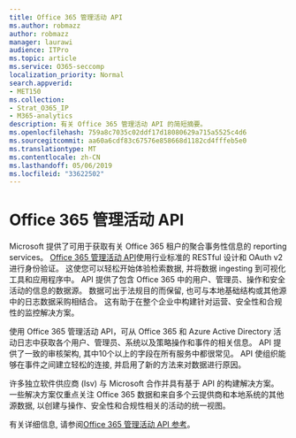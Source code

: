 ```yaml
---
title: Office 365 管理活动 API
ms.author: robmazz
author: robmazz
manager: laurawi
audience: ITPro
ms.topic: article
ms.service: O365-seccomp
localization_priority: Normal
search.appverid:
- MET150
ms.collection:
- Strat_O365_IP
- M365-analytics
description: 有关 Office 365 管理活动 API 的简短摘要。
ms.openlocfilehash: 759a8c7035c02ddf17d18080629a715a5525c4d6
ms.sourcegitcommit: aa60a6cdf83c67576e858668d1182cd4fffeb5e0
ms.translationtype: MT
ms.contentlocale: zh-CN
ms.lasthandoff: 05/06/2019
ms.locfileid: "33622502"
---
```

# <a name="office-365-management-activity-api"></a>Office 365 管理活动 API

Microsoft 提供了可用于获取有关 Office 365 租户的聚合事务性信息的 reporting services。 [Office 365 管理活动 API](https://docs.microsoft.com/office/office-365-management-api/office-365-management-apis-overview)使用行业标准的 RESTful 设计和 OAuth v2 进行身份验证。 这使您可以轻松开始体验检索数据, 并将数据 ingesting 到可视化工具和应用程序中。 API 提供了包含 Office 365 中的用户、管理员、操作和安全活动的信息的数据源。 数据可出于法规目的而保留, 也可与本地基础结构或其他源中的日志数据采购相结合。 这有助于在整个企业中构建针对运营、安全性和合规性的监控解决方案。

使用 Office 365 管理活动 API，可从 Office 365 和 Azure Active Directory 活动日志中获取各个用户、管理员、系统以及策略操作和事件的相关信息。 API 提供了一致的审核架构, 其中10个以上的字段在所有服务中都很常见。 API 使组织能够在事件之间建立轻松的连接, 并启用了新的方法来对数据进行原因。

许多独立软件供应商 (Isv) 与 Microsoft 合作并具有基于 API 的构建解决方案。 一些解决方案仅重点关注 Office 365 数据和来自多个云提供商和本地系统的其他源数据, 以创建与操作、安全性和合规性相关的活动的统一视图。 

有关详细信息, 请参阅[Office 365 管理活动 API 参考](https://docs.microsoft.com/office/office-365-management-api/office-365-management-activity-api-reference)。
